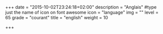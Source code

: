 +++
date = "2015-10-02T23:24:18+02:00"
description = "Anglais"
#type just the name of icon on font awesome
icon = "language"
img = ""
level = 65
grade = "courant"
title = "english"
weight = 10

+++
